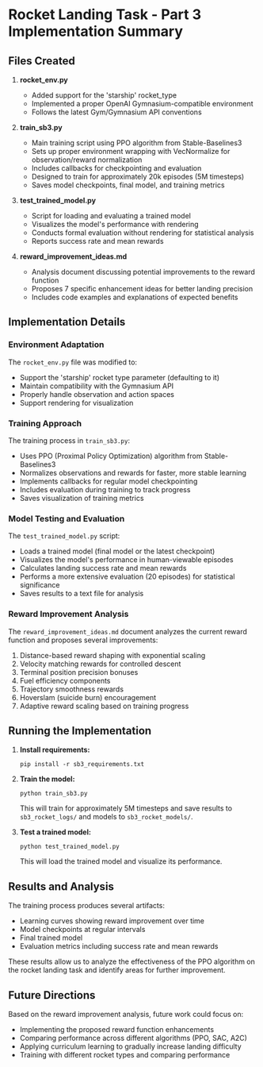 # Rocket Landing Task - Part 3 Implementation Summary

## Files Created

1. **rocket_env.py**
   - Added support for the 'starship' rocket_type
   - Implemented a proper OpenAI Gymnasium-compatible environment
   - Follows the latest Gym/Gymnasium API conventions

2. **train_sb3.py**
   - Main training script using PPO algorithm from Stable-Baselines3
   - Sets up proper environment wrapping with VecNormalize for observation/reward normalization
   - Includes callbacks for checkpointing and evaluation
   - Designed to train for approximately 20k episodes (5M timesteps)
   - Saves model checkpoints, final model, and training metrics

3. **test_trained_model.py**
   - Script for loading and evaluating a trained model
   - Visualizes the model's performance with rendering
   - Conducts formal evaluation without rendering for statistical analysis
   - Reports success rate and mean rewards

4. **reward_improvement_ideas.md**
   - Analysis document discussing potential improvements to the reward function
   - Proposes 7 specific enhancement ideas for better landing precision
   - Includes code examples and explanations of expected benefits

## Implementation Details

### Environment Adaptation

The `rocket_env.py` file was modified to:
- Support the 'starship' rocket type parameter (defaulting to it)
- Maintain compatibility with the Gymnasium API
- Properly handle observation and action spaces
- Support rendering for visualization

### Training Approach

The training process in `train_sb3.py`:
- Uses PPO (Proximal Policy Optimization) algorithm from Stable-Baselines3
- Normalizes observations and rewards for faster, more stable learning
- Implements callbacks for regular model checkpointing
- Includes evaluation during training to track progress
- Saves visualization of training metrics

### Model Testing and Evaluation

The `test_trained_model.py` script:
- Loads a trained model (final model or the latest checkpoint)
- Visualizes the model's performance in human-viewable episodes
- Calculates landing success rate and mean rewards
- Performs a more extensive evaluation (20 episodes) for statistical significance
- Saves results to a text file for analysis

### Reward Improvement Analysis

The `reward_improvement_ideas.md` document analyzes the current reward function and proposes several improvements:
1. Distance-based reward shaping with exponential scaling
2. Velocity matching rewards for controlled descent
3. Terminal position precision bonuses
4. Fuel efficiency components
5. Trajectory smoothness rewards
6. Hoverslam (suicide burn) encouragement
7. Adaptive reward scaling based on training progress

## Running the Implementation

1. **Install requirements:**
   ```
   pip install -r sb3_requirements.txt
   ```

2. **Train the model:**
   ```
   python train_sb3.py
   ```
   This will train for approximately 5M timesteps and save results to `sb3_rocket_logs/` and models to `sb3_rocket_models/`.

3. **Test a trained model:**
   ```
   python test_trained_model.py
   ```
   This will load the trained model and visualize its performance.

## Results and Analysis

The training process produces several artifacts:
- Learning curves showing reward improvement over time
- Model checkpoints at regular intervals
- Final trained model
- Evaluation metrics including success rate and mean rewards

These results allow us to analyze the effectiveness of the PPO algorithm on the rocket landing task and identify areas for further improvement.

## Future Directions

Based on the reward improvement analysis, future work could focus on:
- Implementing the proposed reward function enhancements
- Comparing performance across different algorithms (PPO, SAC, A2C)
- Applying curriculum learning to gradually increase landing difficulty
- Training with different rocket types and comparing performance 